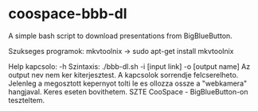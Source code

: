 # coospace-bbb-dl
A simple bash script to download presentations from BigBlueButton.

Szukseges programok:
mkvtoolnix -> sudo apt-get install mkvtoolnix

Help kapcsolo: -h
Szintaxis: ./bbb-dl.sh -i [input link] -o [output name]
Az output nev nem ker kiterjesztest. A kapcsolok sorrendje felcserelheto.
Jelenleg a megosztott kepernyot tolti le es ollozza ossze a "webkamera" hangjaval.
Keres eseten bovithetem.
SZTE CooSpace - BigBlueButton-on teszteltem.
